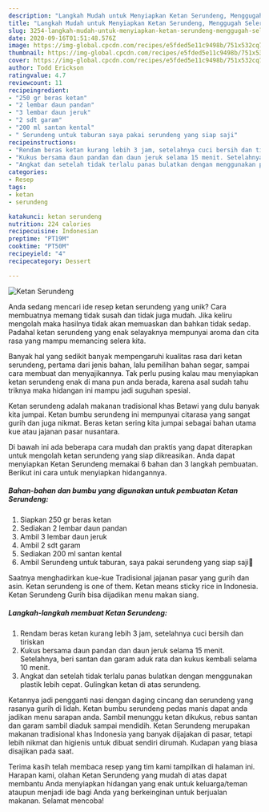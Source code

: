 ```yaml
---
description: "Langkah Mudah untuk Menyiapkan Ketan Serundeng, Menggugah Selera"
title: "Langkah Mudah untuk Menyiapkan Ketan Serundeng, Menggugah Selera"
slug: 3254-langkah-mudah-untuk-menyiapkan-ketan-serundeng-menggugah-selera
date: 2020-09-16T01:51:48.576Z
image: https://img-global.cpcdn.com/recipes/e5fded5e11c9498b/751x532cq70/ketan-serundeng-foto-resep-utama.jpg
thumbnail: https://img-global.cpcdn.com/recipes/e5fded5e11c9498b/751x532cq70/ketan-serundeng-foto-resep-utama.jpg
cover: https://img-global.cpcdn.com/recipes/e5fded5e11c9498b/751x532cq70/ketan-serundeng-foto-resep-utama.jpg
author: Todd Erickson
ratingvalue: 4.7
reviewcount: 11
recipeingredient:
- "250 gr beras ketan"
- "2 lembar daun pandan"
- "3 lembar daun jeruk"
- "2 sdt garam"
- "200 ml santan kental"
- " Serundeng untuk taburan saya pakai serundeng yang siap saji"
recipeinstructions:
- "Rendam beras ketan kurang lebih 3 jam, setelahnya cuci bersih dan tiriskan"
- "Kukus bersama daun pandan dan daun jeruk selama 15 menit. Setelahnya, beri santan dan garam aduk rata dan kukus kembali selama 10 menit."
- "Angkat dan setelah tidak terlalu panas bulatkan dengan menggunakan plastik lebih cepat. Gulingkan ketan di atas serundeng."
categories:
- Resep
tags:
- ketan
- serundeng

katakunci: ketan serundeng 
nutrition: 224 calories
recipecuisine: Indonesian
preptime: "PT19M"
cooktime: "PT50M"
recipeyield: "4"
recipecategory: Dessert

---
```



![Ketan Serundeng](https://img-global.cpcdn.com/recipes/e5fded5e11c9498b/751x532cq70/ketan-serundeng-foto-resep-utama.jpg)

Anda sedang mencari ide resep ketan serundeng yang unik? Cara membuatnya memang tidak susah dan tidak juga mudah. Jika keliru mengolah maka hasilnya tidak akan memuaskan dan bahkan tidak sedap. Padahal ketan serundeng yang enak selayaknya mempunyai aroma dan cita rasa yang mampu memancing selera kita.

Banyak hal yang sedikit banyak mempengaruhi kualitas rasa dari ketan serundeng, pertama dari jenis bahan, lalu pemilihan bahan segar, sampai cara membuat dan menyajikannya. Tak perlu pusing kalau mau menyiapkan ketan serundeng enak di mana pun anda berada, karena asal sudah tahu triknya maka hidangan ini mampu jadi suguhan spesial.

Ketan serundeng adalah makanan tradisional khas Betawi yang dulu banyak kita jumpai. Ketan bumbu serundeng ini mempunyai citarasa yang sangat gurih dan juga nikmat. Beras ketan sering kita jumpai sebagai bahan utama kue atau jajanan pasar nusantara.


Di bawah ini ada beberapa cara mudah dan praktis yang dapat diterapkan untuk mengolah ketan serundeng yang siap dikreasikan. Anda dapat menyiapkan Ketan Serundeng memakai 6 bahan dan 3 langkah pembuatan. Berikut ini cara untuk menyiapkan hidangannya.

<!--inarticleads1-->

##### Bahan-bahan dan bumbu yang digunakan untuk pembuatan Ketan Serundeng:

1. Siapkan 250 gr beras ketan
1. Sediakan 2 lembar daun pandan
1. Ambil 3 lembar daun jeruk
1. Ambil 2 sdt garam
1. Sediakan 200 ml santan kental
1. Ambil  Serundeng untuk taburan, saya pakai serundeng yang siap saji🤭


Saatnya menghadirkan kue-kue Tradisional jajanan pasar yang gurih dan asin. Ketan serundeng is one of them. Ketan means sticky rice in Indonesia. Ketan Serundeng Gurih bisa dijadikan menu makan siang. 

<!--inarticleads2-->

##### Langkah-langkah membuat Ketan Serundeng:

1. Rendam beras ketan kurang lebih 3 jam, setelahnya cuci bersih dan tiriskan
1. Kukus bersama daun pandan dan daun jeruk selama 15 menit. Setelahnya, beri santan dan garam aduk rata dan kukus kembali selama 10 menit.
1. Angkat dan setelah tidak terlalu panas bulatkan dengan menggunakan plastik lebih cepat. Gulingkan ketan di atas serundeng.


Ketannya jadi pengganti nasi dengan daging cincang dan serundeng yang rasanya gurih di lidah. Ketan bumbu serundeng pedas manis dapat anda jadikan menu sarapan anda. Sambil menunggu ketan dikukus, rebus santan dan garam sambil diaduk sampai mendidih. Ketan Serundeng merupakan makanan tradisional khas Indonesia yang banyak dijajakan di pasar, tetapi lebih nikmat dan higienis untuk dibuat sendiri dirumah. Kudapan yang biasa disajikan pada saat. 

Terima kasih telah membaca resep yang tim kami tampilkan di halaman ini. Harapan kami, olahan Ketan Serundeng yang mudah di atas dapat membantu Anda menyiapkan hidangan yang enak untuk keluarga/teman ataupun menjadi ide bagi Anda yang berkeinginan untuk berjualan makanan. Selamat mencoba!
